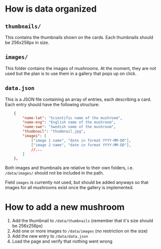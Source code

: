 # How is data organized

## `thumbnails/`
This contains the thumbnails shown on the cards.
Each thumbnails should be 256x256px in size.

## `images/`
This folder contains the images of mushrooms.
At the moment, they are not used but the plan is to use them in a gallery that pops up on click.

## `data.json`
This is a JSON file containing an array of entries, each describing a card.
Each entry should have the following structure:
```json
    {
        "name-lat": "Scientific name of the mushroom",
        "name-eng": "English name of the mushroom",
        "name-swe": "Swedish name of the mushroom",
        "thumbnail": "thumbnail.jpg",
        "images": [
            ["image 1 name", "date in format YYYY-MM-DD"],
            ["image 2 name", "date in format YYYY-MM-DD"],
            //...
        ]
    },
```
Both images and thumbnails are relative to their own folders, i.e. `/data/images/` should not be included in the path.

Field `images` is currently not used, but should be added anyways so that images for all mushrooms exist once the gallery is implemented.

# How to add a new mushroom
1. Add the thumbnail to `/data/thumbnails` (remember that it's size should be 256x256px)
2. Add one or more images to `/data/images` (no restriction on the size)
3. Add the new entry to `/data/data.json`
4. Load the page and verify that nothing went wrong
